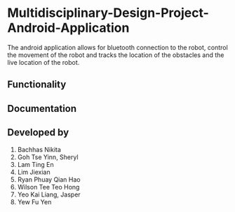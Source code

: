 # Multidisciplinary-Design-Project-Android-Application
The android application allows for bluetooth connection to the robot, control the movement of the robot and tracks the location of the obstacles and the live location of the robot.

## Functionality

## Documentation 

## Developed by
1. Bachhas Nikita 
2. Goh Tse Yinn, Sheryl
3. Lam Ting En
4. Lim Jiexian
5. Ryan Phuay Qian Hao
6. Wilson Tee Teo Hong
7. Yeo Kai Liang, Jasper
8. Yew Fu Yen
